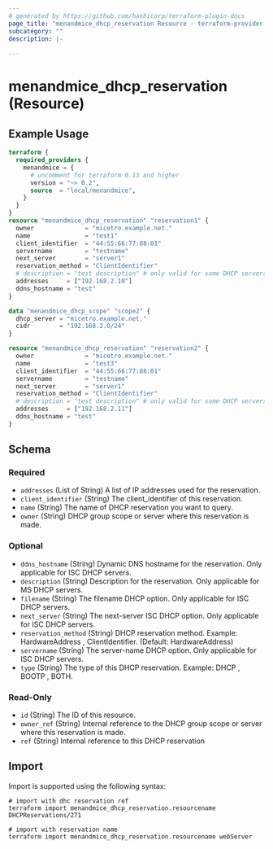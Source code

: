 ```yaml
---
# generated by https://github.com/hashicorp/terraform-plugin-docs
page_title: "menandmice_dhcp_reservation Resource - terraform-provider-menandmice"
subcategory: ""
description: |-
  
---
```


# menandmice_dhcp_reservation (Resource)



## Example Usage

```terraform
terraform {
  required_providers {
    menandmice = {
      # uncomment for terraform 0.13 and higher
      version = "~> 0.2",
      source  = "local/menandmice",
    }
  }
}
resource "menandmice_dhcp_reservation" "reservation1" {
  owner              = "micetro.example.net."
  name               = "test1"
  client_identifier  = "44:55:66:77:88:01"
  servername         = "testname"
  next_server        = "server1"
  reservation_method = "ClientIdentifier"
  # description = "test description" # only valid for some DHCP servers
  addresses     = ["192.168.2.10"]
  ddns_hostname = "test"
}

data "menandmice_dhcp_scope" "scope2" {
  dhcp_server = "micetro.example.net."
  cidr        = "192.168.2.0/24"
}

resource "menandmice_dhcp_reservation" "reservation2" {
  owner              = "micetro.example.net."
  name               = "test3"
  client_identifier  = "44:55:66:77:88:01"
  servername         = "testname"
  next_server        = "server1"
  reservation_method = "ClientIdentifier"
  # description = "test description" # only valid for some DHCP servers
  addresses     = ["192.168.2.11"]
  ddns_hostname = "test"
}
```

<!-- schema generated by tfplugindocs -->
## Schema

### Required

- `addresses` (List of String) A list of IP addresses used for the reservation.
- `client_identifier` (String) The client_identifier of this reservation.
- `name` (String) The name of DHCP reservation you want to query.
- `owner` (String) DHCP group scope or server where this reservation is made.

### Optional

- `ddns_hostname` (String) Dynamic DNS hostname for the reservation. Only applicable for ISC DHCP servers.
- `description` (String) Description for the reservation. Only applicable for MS DHCP servers.
- `filename` (String) The filename DHCP option. Only applicable for ISC DHCP servers.
- `next_server` (String) The next-server ISC DHCP option. Only applicable for ISC DHCP servers.
- `reservation_method` (String) DHCP reservation method. Example: HardwareAddress , ClientIdentifier. (Default: HardwareAddress)
- `servername` (String) The server-name DHCP option. Only applicable for ISC DHCP servers.
- `type` (String) The type of this DHCP reservation. Example: DHCP , BOOTP , BOTH.

### Read-Only

- `id` (String) The ID of this resource.
- `owner_ref` (String) Internal reference to the DHCP group scope or server where this reservation is made.
- `ref` (String) Internal reference to this DHCP reservation

## Import

Import is supported using the following syntax:

```shell
# import with dhc reservation ref
terraform import menandmice_dhcp_reservation.resourcename DHCPReservations/271

# import with reservation name
terraform import menandmice_dhcp_reservation.resourcename webServer
```

